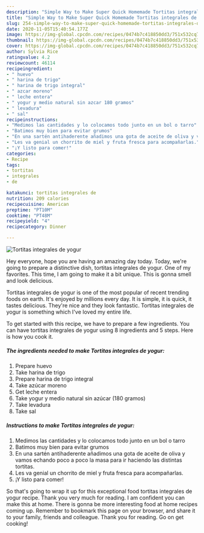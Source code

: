 ```yaml
---
description: "Simple Way to Make Super Quick Homemade Tortitas integrales de yogur"
title: "Simple Way to Make Super Quick Homemade Tortitas integrales de yogur"
slug: 254-simple-way-to-make-super-quick-homemade-tortitas-integrales-de-yogur
date: 2020-11-05T15:40:54.177Z
image: https://img-global.cpcdn.com/recipes/0474b7c418850dd3/751x532cq70/tortitas-integrales-de-yogur-foto-principal.jpg
thumbnail: https://img-global.cpcdn.com/recipes/0474b7c418850dd3/751x532cq70/tortitas-integrales-de-yogur-foto-principal.jpg
cover: https://img-global.cpcdn.com/recipes/0474b7c418850dd3/751x532cq70/tortitas-integrales-de-yogur-foto-principal.jpg
author: Sylvia Rice
ratingvalue: 4.2
reviewcount: 46114
recipeingredient:
- " huevo"
- " harina de trigo"
- " harina de trigo integral"
- " azcar moreno"
- " leche entera"
- " yogur y medio natural sin azcar 180 gramos"
- " levadura"
- " sal"
recipeinstructions:
- "Medimos las cantidades y lo colocamos todo junto en un bol o tarro"
- "Batimos muy bien para evitar grumos"
- "En una sartén antihaderente añadimos una gota de aceite de oliva y vamos echando poco a poco la masa para ir haciendo las distintas tortitas."
- "Les va genial un chorrito de miel y fruta fresca para acompañarlas."
- "¡Y listo para comer!"
categories:
- Recipe
tags:
- tortitas
- integrales
- de

katakunci: tortitas integrales de 
nutrition: 209 calories
recipecuisine: American
preptime: "PT10M"
cooktime: "PT48M"
recipeyield: "4"
recipecategory: Dinner

---
```



![Tortitas integrales de yogur](https://img-global.cpcdn.com/recipes/0474b7c418850dd3/751x532cq70/tortitas-integrales-de-yogur-foto-principal.jpg)

Hey everyone, hope you are having an amazing day today. Today, we're going to prepare a distinctive dish, tortitas integrales de yogur. One of my favorites. This time, I am going to make it a bit unique. This is gonna smell and look delicious.

Tortitas integrales de yogur is one of the most popular of recent trending foods on earth. It's enjoyed by millions every day. It is simple, it is quick, it tastes delicious. They're nice and they look fantastic. Tortitas integrales de yogur is something which I've loved my entire life.




To get started with this recipe, we have to prepare a few ingredients. You can have tortitas integrales de yogur using 8 ingredients and 5 steps. Here is how you cook it.

<!--inarticleads1-->

##### The ingredients needed to make Tortitas integrales de yogur:

1. Prepare  huevo
1. Take  harina de trigo
1. Prepare  harina de trigo integral
1. Take  azúcar moreno
1. Get  leche entera
1. Take  yogur y medio natural sin azúcar (180 gramos)
1. Take  levadura
1. Take  sal




<!--inarticleads2-->

##### Instructions to make Tortitas integrales de yogur:

1. Medimos las cantidades y lo colocamos todo junto en un bol o tarro
1. Batimos muy bien para evitar grumos
1. En una sartén antihaderente añadimos una gota de aceite de oliva y vamos echando poco a poco la masa para ir haciendo las distintas tortitas.
1. Les va genial un chorrito de miel y fruta fresca para acompañarlas.
1. ¡Y listo para comer!




So that's going to wrap it up for this exceptional food tortitas integrales de yogur recipe. Thank you very much for reading. I am confident you can make this at home. There is gonna be more interesting food at home recipes coming up. Remember to bookmark this page on your browser, and share it to your family, friends and colleague. Thank you for reading. Go on get cooking!
